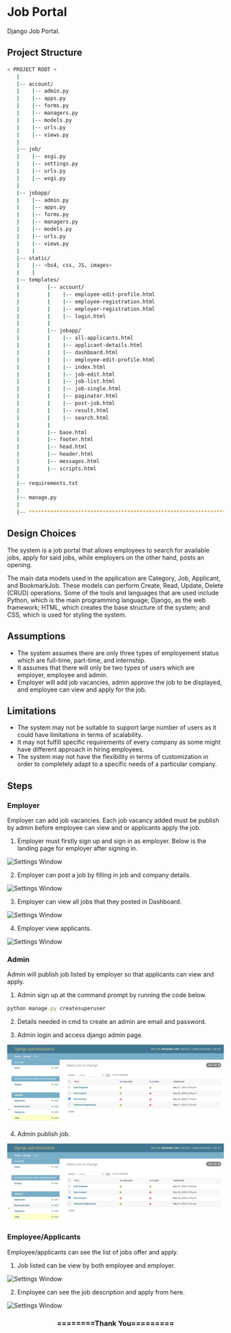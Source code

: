 # Job Portal
Django Job Portal.       


## Project Structure

```bash
< PROJECT ROOT >
   |
   |-- account/                              
   |    |-- admin.py                   
   |    |-- apps.py                        
   |    |-- forms.py                       
   |	|-- managers.py
   |    |-- models.py
   |    |-- urls.py
   |    |-- views.py
   |	
   |-- job/
   |    |-- asgi.py
   |    |-- settings.py
   |    |-- urls.py
   |    |-- wsgi.py
   |
   |-- jobapp/
   |    |-- admin.py                   
   |    |-- apps.py                        
   |    |-- forms.py                       
   |	|-- managers.py
   |    |-- models.py
   |    |-- urls.py
   |    |-- views.py             
   |    |
   |-- static/
   |    |-- <bs4, css, JS, images>         
   |    |
   |-- templates/                     
   |         |-- account/                 
   |         |    |-- employee-edit-profile.html      
   |         |    |-- employee-registration.html     
   |         |    |-- employer-registration.html     
   |         |    |-- login.html               
   |         |
   |         |-- jobapp/                   
   |         |    |-- all-applicants.html  
   |         |    |-- applicant-details.html             
   |         |    |-- dashboard.html    
   |         |    |-- employee-edit-profile.html
   |         |    |-- index.html
   |         |    |-- job-edit.html
   |         |    |-- job-list.html   
   |         |    |-- job-single.html
   |         |    |-- paginator.html
   |         |    |-- post-job.html
   |         |    |-- result.html
   |         |    |-- search.html     
   |         |
   |         |-- base.html                
   |         |-- footer.html            
   |         |-- head.html         
   |         |-- header.html
   |         |-- messages.html
   |         |-- scripts.html
   |
   |-- requirements.txt                     
   |                               
   |-- manage.py                            
   |
   |-- ************************************************************************
```
## Design Choices
The system is a job portal that allows employees to search for available jobs, apply for said jobs, while employers on the other hand, posts an opening. 

The main data models used in the application are Category, Job, Applicant, and BookmarkJob. These models can perform Create, Read, Update, Delete (CRUD) operations. Some of the tools and languages that are used include Python, which is the main programming language; Django, as the web framework; HTML, which creates the base structure of the system; and CSS, which is used for styling the system.

## Assumptions
<ul>
   <li>The system assumes there are only three types of employement status which are full-time, part-time, and internship.</li>
   <li>It assumes that there will only be two types of users which are employer, employee and admin.</li>
   <li>Employer will add job vacancies, admin approve the job to be displayed, and employee can view and apply for the job.</li>
</ul>

## Limitations
<ul>
   <li>The system may not be suitable to support large number of users as it could have limitations in terms of scalability.</li>
   <li>It may not fulfill specific requirements of every company as some might have different approach in hiring employees.</li>
   <li>The system may not have the flexibility in terms of customization in order to completely adapt to a specific needs of a particular company.</li>
</ul>

## Steps
### Employer
Employer can add job vacancies. Each job vacancy added must be publish by admin before employee can view and or applicants apply the job.

1. Employer must firstly sign up and sign in as employer. Below is the landing page for employer after signing in.

![Settings Window](https://raw.github.com/Sany07/Django-Job-Portal/master/screenshots/screencapture-127-0-0-1-8000-2020-05-08-17_03_46.png)

2. Employer can post a job by filling in job and company details.

![Settings Window](https://raw.github.com/Sany07/Django-Job-Portal/master/screenshots/screencapture-127-0-0-1-8000-job-create-2020-05-08-17_00_46.png)

3. Employer can view all jobs that they posted in Dashboard.

![Settings Window](https://raw.github.com/Sany07/Django-Job-Portal/master/screenshots/screencapture-127-0-0-1-8000-dashboard-2020-05-08-17_01_07.png)

4. Employer view applicants. 

![Settings Window](https://raw.github.com/Sany07/Django-Job-Portal/master/screenshots/screencapture-127-0-0-1-8000-dashboard-employer-job-54-applicants-2020-05-08-17_01_34.png)

### Admin
Admin will publish job listed by employer so that applicants can view and apply. 

1. Admin sign up at the command prompt by running the code below.
``` ruby
python manage.py createsuperuser
```

2. Details needed in cmd to create an admin are email and password.

3. Admin login and access django admin page.

![Settings Window](https://github.com/drshahizan/learn-django/blob/main/materials/assignment/submission/Noctua/image/adminjobs.png)

4. Admin publish job.

![Settings Window](https://github.com/drshahizan/learn-django/blob/main/materials/assignment/submission/Noctua/image/adminjobs.png)

### Employee/Applicants
Employee/applicants can see the list of jobs offer and apply.

1. Job listed can be view by both employee and employer.

![Settings Window](https://raw.github.com/Sany07/Django-Job-Portal/master/screenshots/screencapture-127-0-0-1-8000-jobs-2020-05-08-17_40_01.png)

2. Employee can see the job description and apply from here.

![Settings Window](https://raw.github.com/Sany07/Django-Job-Portal/master/screenshots/screencapture-127-0-0-1-8000-job-79-2020-05-08-16_59_55.png)


<div align="center">
    <h3>========Thank You=========</h3>
</div>

